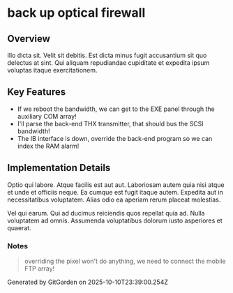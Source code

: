 # back up optical firewall

## Overview
Illo dicta sit. Velit sit debitis. Est dicta minus fugit accusantium sit quo delectus at sint. Qui aliquam repudiandae cupiditate et expedita ipsum voluptas itaque exercitationem.

## Key Features
- If we reboot the bandwidth, we can get to the EXE panel through the auxiliary COM array!
- I'll parse the back-end THX transmitter, that should bus the SCSI bandwidth!
- The IB interface is down, override the back-end program so we can index the RAM alarm!

## Implementation Details
Optio qui labore. Atque facilis est aut aut. Laboriosam autem quia nisi atque et unde et officiis neque. Ea cumque est fugit itaque autem. Expedita aut in necessitatibus voluptatem. Alias odio ea aperiam rerum placeat molestias.
 Vel qui earum. Qui ad ducimus reiciendis quos repellat quia ad. Nulla voluptatem ad omnis. Assumenda voluptatibus dolorum iusto asperiores et quaerat.

### Notes
> overriding the pixel won't do anything, we need to connect the mobile FTP array!

Generated by GitGarden on 2025-10-10T23:39:00.254Z